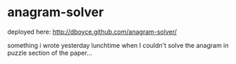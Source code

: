 anagram-solver
==============

deployed here: http://dboyce.github.com/anagram-solver/

something i wrote yesterday lunchtime when I couldn't solve the anagram in puzzle section of the paper... 
